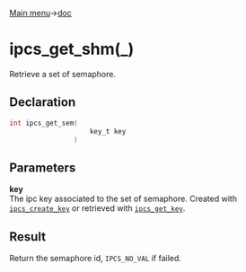 [Main menu](../../Readme.md)->[doc](../IPCS-doc.md)

# ipcs_get_shm(\_)

Retrieve a set of semaphore.

## **Declaration**

```C
int ipcs_get_sem(
                    key_t key
                )
```

## **Parameters**
**key**  
The ipc key associated to the set of semaphore. Created with [`ipcs_create_key`](ipcs_create_key.md) or retrieved with [`ipcs_get_key`](ipcs_get_key.md).


## **Result**
Return the semaphore id, `IPCS_NO_VAL` if failed.
